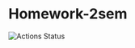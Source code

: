 # Homework-2sem
![Actions Status](https://github.com/github/ASlugin/Homework-2sem/workflows/Build/badge.svg)
